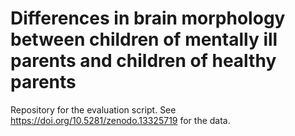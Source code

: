 # Differences in brain morphology between children of mentally ill parents and children of healthy parents
Repository for the evaluation script. See https://doi.org/10.5281/zenodo.13325719 for the data.
